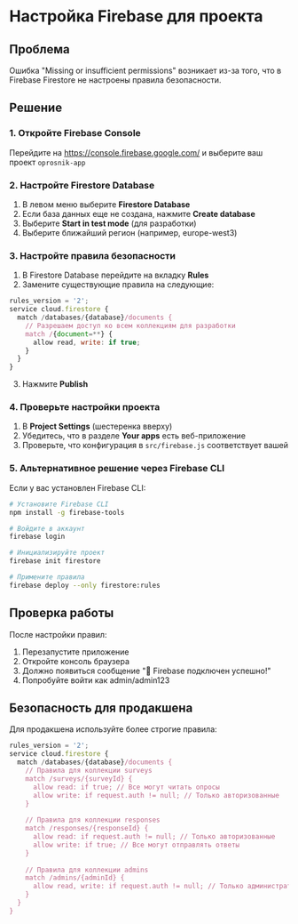 # Настройка Firebase для проекта

## Проблема
Ошибка "Missing or insufficient permissions" возникает из-за того, что в Firebase Firestore не настроены правила безопасности.

## Решение

### 1. Откройте Firebase Console
Перейдите на https://console.firebase.google.com/ и выберите ваш проект `oprosnik-app`

### 2. Настройте Firestore Database
1. В левом меню выберите **Firestore Database**
2. Если база данных еще не создана, нажмите **Create database**
3. Выберите **Start in test mode** (для разработки)
4. Выберите ближайший регион (например, europe-west3)

### 3. Настройте правила безопасности
1. В Firestore Database перейдите на вкладку **Rules**
2. Замените существующие правила на следующие:

```javascript
rules_version = '2';
service cloud.firestore {
  match /databases/{database}/documents {
    // Разрешаем доступ ко всем коллекциям для разработки
    match /{document=**} {
      allow read, write: if true;
    }
  }
}
```

3. Нажмите **Publish**

### 4. Проверьте настройки проекта
1. В **Project Settings** (шестеренка вверху)
2. Убедитесь, что в разделе **Your apps** есть веб-приложение
3. Проверьте, что конфигурация в `src/firebase.js` соответствует вашей

### 5. Альтернативное решение через Firebase CLI
Если у вас установлен Firebase CLI:

```bash
# Установите Firebase CLI
npm install -g firebase-tools

# Войдите в аккаунт
firebase login

# Инициализируйте проект
firebase init firestore

# Примените правила
firebase deploy --only firestore:rules
```

## Проверка работы
После настройки правил:
1. Перезапустите приложение
2. Откройте консоль браузера
3. Должно появиться сообщение "🎉 Firebase подключен успешно!"
4. Попробуйте войти как admin/admin123

## Безопасность для продакшена
Для продакшена используйте более строгие правила:

```javascript
rules_version = '2';
service cloud.firestore {
  match /databases/{database}/documents {
    // Правила для коллекции surveys
    match /surveys/{surveyId} {
      allow read: if true; // Все могут читать опросы
      allow write: if request.auth != null; // Только авторизованные
    }
    
    // Правила для коллекции responses
    match /responses/{responseId} {
      allow read: if request.auth != null; // Только авторизованные
      allow write: if true; // Все могут отправлять ответы
    }
    
    // Правила для коллекции admins
    match /admins/{adminId} {
      allow read, write: if request.auth != null; // Только администраторы
    }
  }
}
``` 